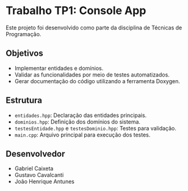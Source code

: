 # Trabalho TP1: Console App

Este projeto foi desenvolvido como parte da disciplina de Técnicas de Programação.

## Objetivos
- Implementar entidades e domínios.
- Validar as funcionalidades por meio de testes automatizados.
- Gerar documentação do código utilizando a ferramenta Doxygen.

## Estrutura
- `entidades.hpp`: Declaração das entidades principais.
- `dominios.hpp`: Definição dos domínios do sistema.
- `testesEntidade.hpp` e `testesDominio.hpp`: Testes para validação.
- `main.cpp`: Arquivo principal para execução dos testes.

## Desenvolvedor
- Gabriel Caixeta
- Gustavo Cavalcanti
- João Henrique Antunes